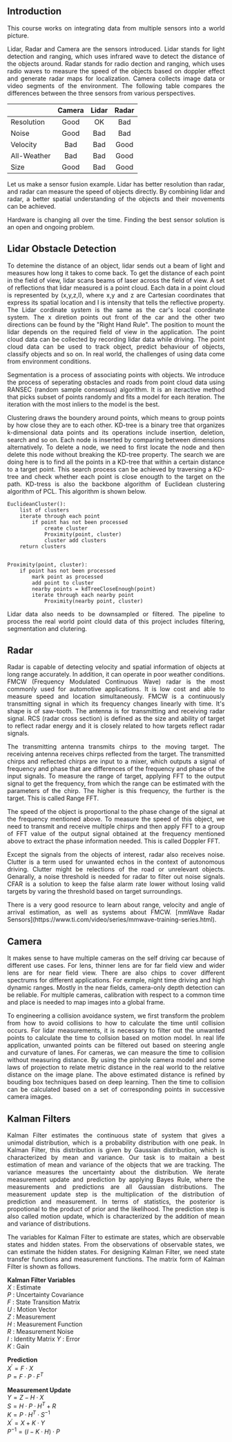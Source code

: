 ## Introduction

<p align='justify'>
This course works on integrating data from multiple sensors into a world picture.
</p> 

<p align='justify'>
Lidar, Radar and Camera are the sensors introduced. Lidar stands for light detection and ranging, which uses infrared wave to detect the distance of the objects around. Radar stands for radio dection and ranging, which uses radio waves to measure the speed of the objects based on doppler effect and generate radar maps for localization. Camera collects image data or video segments of the environment. The following table compares the differences between the three sensors from various perspectives. 
</p> 



|               | Camera        | Lidar         | Radar         |
| ------------- |:-------------:|:-------------:|:-------------:|
| Resolution    | Good          | OK            | Bad           |
| Noise         | Good          | Bad           | Bad           |
| Velocity      | Bad           | Bad           | Good          |
| All-Weather   | Bad           | Bad           | Good          |
| Size          | Good          | Bad           | Good          |


<p align='justify'>
Let us make a sensor fusion example. Lidar has better resolution than radar, and radar can measure the speed of objects directly. By combining lidar and radar, a better spatial understanding of the objects and their movements can be achieved.
</p> 

<p align='justify'>
Hardware is changing all over the time. Finding the best sensor solution is an open and ongoing problem.
</p> 

## Lidar Obstacle Detection

<p align='justify'>
To detemine the distance of an object, lidar sends out a beam of light and measures how long it takes to come back. To get the distance of each point in the field of view, lidar scans beams of laser across the field of view. A set of reflections that lidar measured is a point cloud. Each data in a point cloud is represented by (x,y,z,I), where x,y and z are Cartesian coordinates that express its spatial location and I is intensity that tells the reflective property. The Lidar cordinate system is the same as the car's local coordinate system. The x diretion points out front of the car and the other two directions can be found by the "Right Hand Rule". The position to mount the lidar depends on the required field of view in the application. The point cloud data can be collected by recording lidar data while driving. The point cloud data can be used to track object, predict behaviour of objects, classify objects and so on. In real world, the challenges of using data come from environment conditions.
</p> 

<p align='justify'>
Segmentation is a process of associating points with objects. We introduce the process of seperating obstacles and roads from point cloud data using RANSEC (random sample consensus) algorithm. It is an iteractive method that picks subset of points randomly and fits a model for each iteration. The iteration with the most inliers to the model is the best. 
</p>

<p align='justify'>
Clustering draws the boundery around points, which means to group points by how close they are to each other. KD-tree is a binary tree that organizes k-dimensional data points and its operations include insertion, deletion, search and so on. Each node is inserted by comparing between dimensions alternatively. To delete a node, we need to first locate the node and then delete this node without breaking the KD-tree property. The search we are doing here is to find all the points in a KD-tree that within a certain distance to a target point. This search process can be achieved by traversing a KD-tree and check whether each point is close enougth to the target on the path. KD-tress is also the backbone algorithm of Euclidean clustering algorithm of PCL. This algorithm is shown below.
</p> 

    EuclideanCluster():
        list of clusters
	    iterate through each point
		    if point has not been processed
			    create cluster
			    Proximity(point, cluster)
			    cluster add clusters
	    return clusters


    Proximity(point, cluster):
        if point has not been processed
		    mark point as processed
		    add point to cluster
		    nearby points = kdTreeCloseEnough(point)
		    iterate through each nearby point
			    Proximity(nearby point, cluster)

<p align='justify'>
Lidar data also needs to be downsampled or filtered. The pipeline to process the real world point clould data of this project includes filtering, segmentation and clutering.
</p> 


## Radar

<p align='justify'>
Radar is capable of detecting velocity and spatial information of objects at long range accurately. In addition, it can operate in poor weather conditions. FMCW (Frequency Modulated Continuous Wave) radar is the most commonly used for automotive applications. It is low cost and able to measure speed and location simultaneously. FMCW is a continuously transmitting signal in which its frequency changes linearly with time. It's shape is of saw-tooth. The antenna is for transmitting and receiving radar signal. RCS (radar cross section) is defined as the size and ability of target to reflect radar energy and it is closely related to how targets reflect radar signals.
</p>

<p align='justify'>
The transmitting antenna transmits chirps to the moving target. The receiving antenna receives chirps reflected from the target. The transmitted chirps and reflected chirps are input to a mixer, which outputs a signal of frequency and phase that are differences of the frequency and phase of the input signals. To measure the range of target, applying FFT to the output signal to get the frequency, from which the range can be estimated with the parameters of the chirp. The higher is this frequency, the further is the target. This is called Range FFT. 
</p>

<p align='justify'>
The speed of the object is proportional to the phase change of the signal at the frequency mentioned above. To measure the speed of this object, we need to transmit and receive multiple chirps and then apply FFT to a group of FFT value of the output signal obtained at the frequency mentioned above to extract the phase information needed. This is called Doppler FFT.
</p>


<p align='justify'>
Except the signals from the objects of interest, radar also receives noise. Clutter is a term used for unwanted echos in the context of autonomous driving. Clutter might be relections of the road or unrelevant objects. Genarally, a noise threshold is needed for radar to filter out noise signals. CFAR is a solution to keep the false alarm rate lower without losing valid targets by varing the threshold based on target surroundings. 
</p>


<p align='justify'>
There is a very good resource to learn about range, velocity and angle of arrival estimation, as well as systems about FMCW. [mmWave Radar Sensors](https://www.ti.com/video/series/mmwave-training-series.html).
</p>


## Camera

<p align='justify'>
It makes sense to have multiple cameras on the self driving car because of different use cases. For lens, thinner lens are for far field view and wider lens are for near field view. There are also chips to cover different spectrums for different applications. For exmple, night time driving and high dynamic ranges. Mostly in the near fields, camera-only depth detection can be reliable. For multiple cameras, calibration with respect to a common time and place is needed to map images into a global frame.  
</p>

<p align='justify'>
To engineering a collision avoidance system, we first transform the problem from how to avoid collisions to how to calculate the time until collision occurs. For lidar measurements, it is necessary to filter out the unwanted points to calculate the time to collsion based on motion model. In real life application, unwanted points can be filtered out based on steering angle and curvature of lanes. For cameras, we can measure the time to collision without measuring distance. By using the pinhole camera model and some laws of projection to relate metric distance in the real world to the relative distance on the image plane. The above estimated distance is refined by bouding box techniques based on deep learning. Then the time to collision can be calculated based on a set of corresponding points in successive camera images.   
</p>

<p align='justify'>

</p>


## Kalman Filters

<p align='justify'>
Kalman Filter estimates the continuous state of system that gives a unimodal distribution, which is a probability distribution with one peak. In Kalman Filter, this distribution is given by Gaussian distribution, which is characterized by mean and variance. Our task is to maitain a best estimation of mean and variance of the objects that we are tracking. The variance measures the uncertainty about the distribution. We iterate measurement update and prediction by applying Bayes Rule, where the measurements and predictions are all Gaussian distributions. The measurement update step is the multiplication of the distribution of prediction and measurement. In terms of statistics, the posterior is propotional to the product of prior and the likelihood. The prediction step is also called motion update, which is characterized by the addition of mean and variance of distributions.
</p>

<p align='justify'>
The variables for Kalman Filter to estimate are states, which are observable states and hidden states. From the observations of observable states, we can estimate the hidden states. For designing Kalman Filter, we need state transfer functions and measurement functions. The matrix form of Kalman Filter is shown as follows.
</p>


**Kalman Filter Variables**  
$X$ : Estimate  
$P$ : Uncertainty Covariance  
$F$ : State Transition Matrix  
$U$ : Motion Vector  
$Z$ : Measurement  
$H$ : Measurement Function  
$R$ : Measurement Noise  
$I$ : Identity Matrix 
$Y$ : Error  
$K$ : Gain

**Prediction**  
$X^{\prime} = F \cdot X$  
$P = F \cdot P \cdot F^T$  


**Measurement Update**  
$Y = Z - H \cdot X$  
$S = H \cdot P \cdot H^T + R$  
$K = P \cdot H^T \cdot S^{-1}$  
$X^{\prime} = X + K \cdot Y$  
$P^{-1} = (I - K \cdot H ) \cdot P$

<p align='justify'>

</p>



